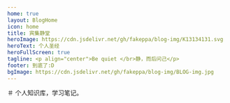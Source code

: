 ```yaml
---
home: true
layout: BlogHome
icon: home
title: 宾集静堂
heroImage: https://cdn.jsdelivr.net/gh/fakeppa/blog-img/K13134131.svg
heroText: 个人圣经
heroFullScreen: true
tagline: <p align="center">Be quiet </br>静，而后问己</p>
footer: 到底了:D
bgImage: https://cdn.jsdelivr.net/gh/fakeppa/blog-img/BLOG-img.jpg
---
```


＃ 个人知识库，学习笔记。
